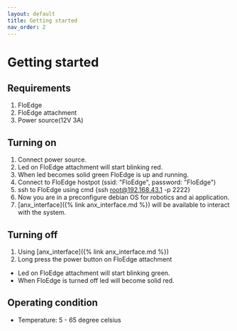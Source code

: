 ```yaml
---
layout: default
title: Getting started
nav_order: 2
---
```

# Getting started

## Requirements
1. FloEdge
2. FloEdge attachment
3. Power source(12V 3A)

## Turning on
1. Connect power source.
2. Led on FloEdge attachment will start blinking red.
3. When led becomes solid green FloEdge is up and running.
4. Connect to FloEdge hostpot (ssid: "FloEdge", password: "FloEdge")
5. ssh to FloEdge using cmd {ssh root@192.168.43.1 -p 2222}
6. Now you are in a preconfigure debian OS for robotics and ai application.
7. [anx_interface]({% link anx_interface.md %}) will be available to interact with the system.

## Turning off
1. Using [anx_interface]({% link anx_interface.md %})
2. Long press the power button on FloEdge attachment
  - Led on FloEdge attachment will start blinking green.
  - When FloEdge is turned off led will become solid red.

## Operating condition
- Temperature: 5 - 65 degree celsius
